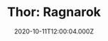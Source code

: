 ---
title: "Thor: Ragnarok"
year: 2017
date: 2020-10-11T12:00:04.000Z
permalink: /almanac/movies/2020-10-11-thor-ragnarok/index.html
link: https://letterboxd.com/rknightuk/film/thor-ragnarok/5/
rating: 3
tmdbid: 284053
---